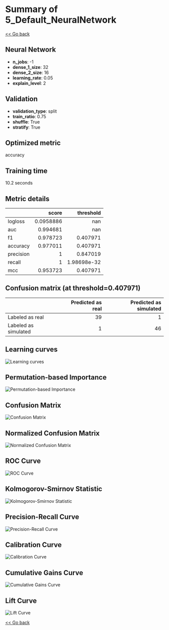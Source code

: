 # Summary of 5_Default_NeuralNetwork

[<< Go back](../README.md)


## Neural Network
- **n_jobs**: -1
- **dense_1_size**: 32
- **dense_2_size**: 16
- **learning_rate**: 0.05
- **explain_level**: 2

## Validation
 - **validation_type**: split
 - **train_ratio**: 0.75
 - **shuffle**: True
 - **stratify**: True

## Optimized metric
accuracy

## Training time

10.2 seconds

## Metric details
|           |     score |     threshold |
|:----------|----------:|--------------:|
| logloss   | 0.0958886 | nan           |
| auc       | 0.994681  | nan           |
| f1        | 0.978723  |   0.407971    |
| accuracy  | 0.977011  |   0.407971    |
| precision | 1         |   0.847019    |
| recall    | 1         |   1.98698e-32 |
| mcc       | 0.953723  |   0.407971    |


## Confusion matrix (at threshold=0.407971)
|                      |   Predicted as real |   Predicted as simulated |
|:---------------------|--------------------:|-------------------------:|
| Labeled as real      |                  39 |                        1 |
| Labeled as simulated |                   1 |                       46 |

## Learning curves
![Learning curves](learning_curves.png)

## Permutation-based Importance
![Permutation-based Importance](permutation_importance.png)
## Confusion Matrix

![Confusion Matrix](confusion_matrix.png)


## Normalized Confusion Matrix

![Normalized Confusion Matrix](confusion_matrix_normalized.png)


## ROC Curve

![ROC Curve](roc_curve.png)


## Kolmogorov-Smirnov Statistic

![Kolmogorov-Smirnov Statistic](ks_statistic.png)


## Precision-Recall Curve

![Precision-Recall Curve](precision_recall_curve.png)


## Calibration Curve

![Calibration Curve](calibration_curve_curve.png)


## Cumulative Gains Curve

![Cumulative Gains Curve](cumulative_gains_curve.png)


## Lift Curve

![Lift Curve](lift_curve.png)



[<< Go back](../README.md)
